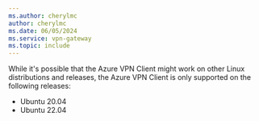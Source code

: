 ```yaml
---
ms.author: cherylmc
author: cherylmc
ms.date: 06/05/2024
ms.service: vpn-gateway
ms.topic: include
---
```


While it's possible that the Azure VPN Client might work on other Linux distributions and releases, the Azure VPN Client is only supported on the following releases:

* Ubuntu 20.04
* Ubuntu 22.04
